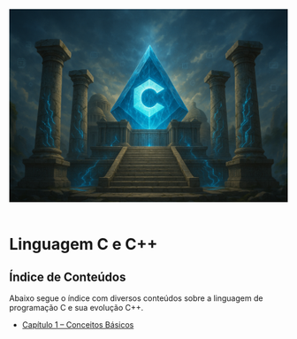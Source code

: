 <div align="center">
  <a href="https://github.com/joseferreira-dev/my-study-notes/tree/main/linguagem-c"><img src="./contents/banner-c.png"></a>
</div>
<br>

# Linguagem C e C++



## Índice de Conteúdos

Abaixo segue o índice com diversos conteúdos sobre a linguagem de programação C e sua evolução C++.

- [Capítulo 1 – Conceitos Básicos](contents/01-introducao-algoritmos-ordenacao.md)

